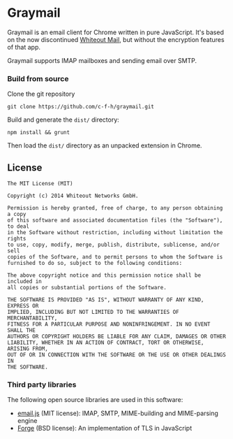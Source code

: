 Graymail
==========

Graymail is an email client for Chrome written in pure JavaScript. It's based on the now discontinued [Whiteout Mail](https://github.com/whiteout-io/mail), but without the encryption features of that app.

Graymail supports IMAP mailboxes and sending email over SMTP.

### Build from source

Clone the git repository

    git clone https://github.com/c-f-h/graymail.git

Build and generate the `dist/` directory:

    npm install && grunt

Then load the `dist/` directory as an unpacked extension in Chrome.

## License

    The MIT License (MIT)

    Copyright (c) 2014 Whiteout Networks GmbH.

    Permission is hereby granted, free of charge, to any person obtaining a copy
    of this software and associated documentation files (the "Software"), to deal
    in the Software without restriction, including without limitation the rights
    to use, copy, modify, merge, publish, distribute, sublicense, and/or sell
    copies of the Software, and to permit persons to whom the Software is
    furnished to do so, subject to the following conditions:

    The above copyright notice and this permission notice shall be included in
    all copies or substantial portions of the Software.

    THE SOFTWARE IS PROVIDED "AS IS", WITHOUT WARRANTY OF ANY KIND, EXPRESS OR
    IMPLIED, INCLUDING BUT NOT LIMITED TO THE WARRANTIES OF MERCHANTABILITY,
    FITNESS FOR A PARTICULAR PURPOSE AND NONINFRINGEMENT. IN NO EVENT SHALL THE
    AUTHORS OR COPYRIGHT HOLDERS BE LIABLE FOR ANY CLAIM, DAMAGES OR OTHER
    LIABILITY, WHETHER IN AN ACTION OF CONTRACT, TORT OR OTHERWISE, ARISING FROM,
    OUT OF OR IN CONNECTION WITH THE SOFTWARE OR THE USE OR OTHER DEALINGS IN
    THE SOFTWARE.

### Third party libraries

The following open source libraries are used in this software:

* [email.js](http://emailjs.org) (MIT license): IMAP, SMTP, MIME-building and MIME-parsing engine
* [Forge](https://github.com/digitalbazaar/forge) (BSD license): An implementation of TLS in JavaScript
